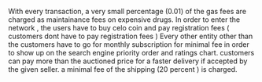 With every transaction, a very small percentage (0.01) of the gas fees are charged as maintainance fees on expensive drugs.
In order to enter the network , the users have to buy celo coin and pay registration fees ( customers dont have to pay registration fees )
Every other entity other than the customers have to go for monthly subscription for minimal fee in order to show up on the search engine priority order and ratings chart.
customers can pay more than the auctioned price for a faster delivery if accepted by the given seller. a minimal fee of the shipping (20 percent ) is charged.
